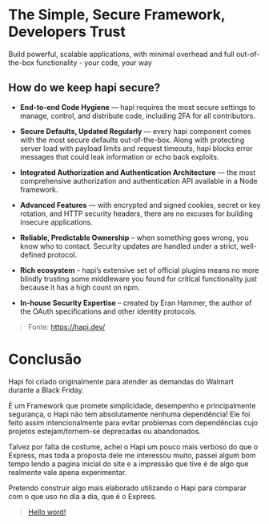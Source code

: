 # The Simple, Secure Framework, Developers Trust

Build powerful, scalable applications, with minimal overhead and full out-of-the-box functionality - your code, your way

## How do we keep hapi secure?

- **End-to-end Code Hygiene** — hapi requires the most secure settings to manage, control, and distribute code, including 2FA for all contributors.

- **Secure Defaults, Updated Regularly** — every hapi component comes with the most secure defaults out-of-the-box. Along with protecting server load with payload limits and request timeouts, hapi blocks error messages that could leak information or echo back exploits.

- **Integrated Authorization and Authentication Architecture** — the most comprehensive authorization and authentication API available in a Node framework.

- **Advanced Features** — with encrypted and signed cookies, secret or key rotation, and HTTP security headers, there are no excuses for building insecure applications.

- **Reliable, Predictable Ownership** – when something goes wrong, you know who to contact. Security updates are handled under a strict, well-defined protocol.

- **Rich ecosystem** – hapi’s extensive set of official plugins means no more blindly trusting some middleware you found for critical functionality just because it has a high count on npm.

- **In-house Security Expertise** – created by Eran Hammer, the author of the OAuth specifications and other identity protocols.

> Fonte: https://hapi.dev/

# Conclusão

Hapi foi criado originalmente para atender as demandas do Walmart durante a Black Friday.

É um Framework que promete simplicidade, desempenho e principalmente segurança, o Hapi não tem absolutamente nenhuma dependência! Ele foi feito assim intencionalmente para evitar problemas com dependências cujo projetos estejam/tornem-se deprecadas ou abandonados.

Talvez por falta de costume, achei o Hapi um pouco mais verboso do que o Express, mas toda a proposta dele me interessou muito, passei algum bom tempo lendo a pagina inicial do site e a impressão que tive é de algo que realmente vale apena experimentar.

Pretendo construir algo mais elaborado utilizando o Hapi para comparar com o que uso no dia a dia, que é o Express.

> [Hello word!](./index.js)